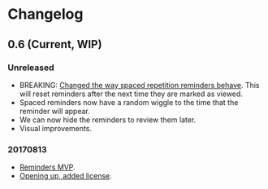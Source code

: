 # Changelog

## 0.6 (Current, WIP)

### Unreleased

- BREAKING: [Changed the way spaced repetition reminders behave](https://gitlab.com/Numergent/memento/issues/67). This will reset reminders after the next time they are marked as viewed.
- Spaced reminders now have a random wiggle to the time that the reminder will appear.
- We can now hide the reminders to review them later.
- Visual improvements.

### 20170813

- [Reminders MVP](https://gitlab.com/Numergent/memento/issues/50).
- [Opening up, added license](https://gitlab.com/Numergent/memento/milestones/8).